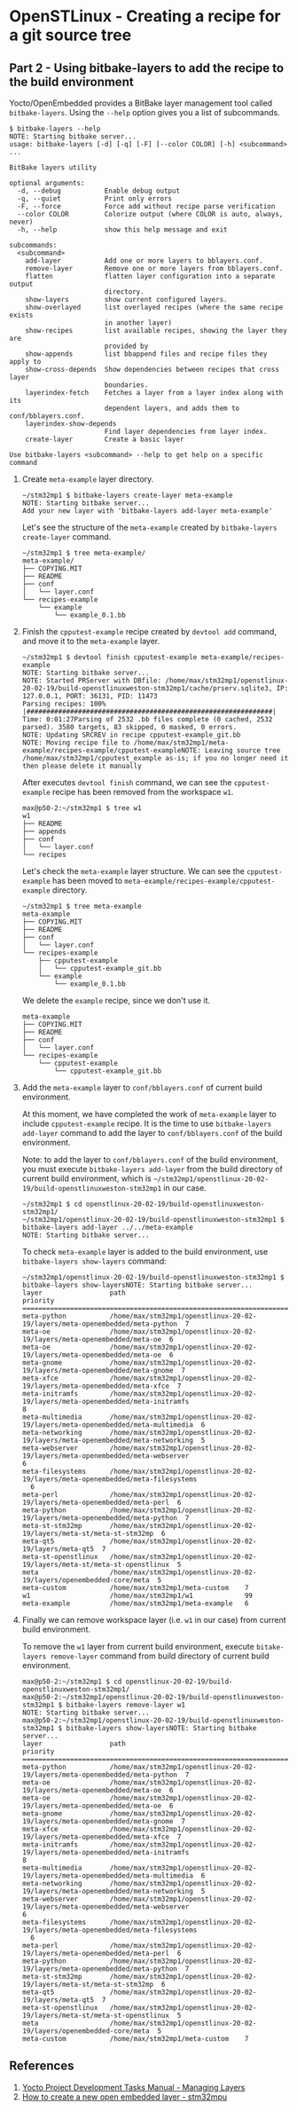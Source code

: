# OpenSTLinux - Creating a recipe for a git source tree

## Part 2 - Using bitbake-layers to add the recipe to the build environment

Yocto/OpenEmbedded provides a BitBake layer management tool called `bitbake-layers`. Using the `--help` option gives you a list of subcommands.

```text
$ bitbake-layers --help
NOTE: Starting bitbake server...
usage: bitbake-layers [-d] [-q] [-F] [--color COLOR] [-h] <subcommand> ...

BitBake layers utility

optional arguments:
  -d, --debug           Enable debug output
  -q, --quiet           Print only errors
  -F, --force           Force add without recipe parse verification
  --color COLOR         Colorize output (where COLOR is auto, always, never)
  -h, --help            show this help message and exit

subcommands:
  <subcommand>
    add-layer           Add one or more layers to bblayers.conf.
    remove-layer        Remove one or more layers from bblayers.conf.
    flatten             flatten layer configuration into a separate output
                        directory.
    show-layers         show current configured layers.
    show-overlayed      list overlayed recipes (where the same recipe exists
                        in another layer)
    show-recipes        list available recipes, showing the layer they are
                        provided by
    show-appends        list bbappend files and recipe files they apply to
    show-cross-depends  Show dependencies between recipes that cross layer
                        boundaries.
    layerindex-fetch    Fetches a layer from a layer index along with its
                        dependent layers, and adds them to conf/bblayers.conf.
    layerindex-show-depends
                        Find layer dependencies from layer index.
    create-layer        Create a basic layer

Use bitbake-layers <subcommand> --help to get help on a specific command
```

1. Create `meta-example` layer directory.

   ```text
   ~/stm32mp1 $ bitbake-layers create-layer meta-example
   NOTE: Starting bitbake server...
   Add your new layer with 'bitbake-layers add-layer meta-example'
   ```

   Let's see the structure of the `meta-example` created by `bitbake-layers create-layer` command.

   ```text
   ~/stm32mp1 $ tree meta-example/
   meta-example/
   ├── COPYING.MIT
   ├── README
   ├── conf
   │   └── layer.conf
   └── recipes-example
       └── example
           └── example_0.1.bb
   ```

2. Finish the `cpputest-example` recipe created by `devtool add` command, and move it to the `meta-example` layer.

   ```text
   ~/stm32mp1 $ devtool finish cpputest-example meta-example/recipes-example
   NOTE: Starting bitbake server...
   NOTE: Started PRServer with DBfile: /home/max/stm32mp1/openstlinux-20-02-19/build-openstlinuxweston-stm32mp1/cache/prserv.sqlite3, IP: 127.0.0.1, PORT: 36131, PID: 11473
   Parsing recipes: 100% |##############################################################| Time: 0:01:27Parsing of 2532 .bb files complete (0 cached, 2532 parsed). 3580 targets, 83 skipped, 0 masked, 0 errors.
   NOTE: Updating SRCREV in recipe cpputest-example_git.bb
   NOTE: Moving recipe file to /home/max/stm32mp1/meta-example/recipes-example/cpputest-exampleNOTE: Leaving source tree /home/max/stm32mp1/cpputest_example as-is; if you no longer need it then please delete it manually
   ```

   After executes `devtool finish` command, we can see the `cpputest-example` recipe has been removed from the workspace `w1`.

   ```text
   max@p50-2:~/stm32mp1 $ tree w1
   w1
   ├── README
   ├── appends
   ├── conf
   │   └── layer.conf
   └── recipes
   ```
  
   Let's check the `meta-example` layer structure. We can see the `cpputest-example` has been moved to `meta-example/recipes-example/cpputest-example` directory.

   ```text
   ~/stm32mp1 $ tree meta-example
   meta-example
   ├── COPYING.MIT
   ├── README
   ├── conf
   │   └── layer.conf
   └── recipes-example
       ├── cpputest-example
       │   └── cpputest-example_git.bb
       └── example
           └── example_0.1.bb
   ```

   We delete the `example` recipe, since we don't use it.

   ```text
   meta-example
   ├── COPYING.MIT
   ├── README
   ├── conf
   │   └── layer.conf
   └── recipes-example
       └── cpputest-example
           └── cpputest-example_git.bb
   ```

3. Add the `meta-example` layer to `conf/bblayers.conf` of current build environment.

   At this moment, we have completed the work of `meta-example` layer to include
   `cpputest-example` recipe. It is the time to use `bitbake-layers add-layer` command
   to add the layer to `conf/bblayers.conf` of the build environment.

   Note: to add the layer to `conf/bblayers.conf` of the build environment, you must execute `bitbake-layers add-layer` from the build directory of current build environment, which is `~/stm32mp1/openstlinux-20-02-19/build-openstlinuxweston-stm32mp1` in our case.

   ```text
   ~/stm32mp1 $ cd openstlinux-20-02-19/build-openstlinuxweston-stm32mp1/
   ~/stm32mp1/openstlinux-20-02-19/build-openstlinuxweston-stm32mp1 $ bitbake-layers add-layer ../../meta-example
   NOTE: Starting bitbake server...
   ```

   To check `meta-example` layer is added to the build environment, use `bitbake-layers show-layers` command:

   ```text
   ~/stm32mp1/openstlinux-20-02-19/build-openstlinuxweston-stm32mp1 $ bitbake-layers show-layersNOTE: Starting bitbake server...
   layer                 path                                      priority
   ==========================================================================
   meta-python           /home/max/stm32mp1/openstlinux-20-02-19/layers/meta-openembedded/meta-python  7
   meta-oe               /home/max/stm32mp1/openstlinux-20-02-19/layers/meta-openembedded/meta-oe  6
   meta-oe               /home/max/stm32mp1/openstlinux-20-02-19/layers/meta-openembedded/meta-oe  6
   meta-gnome            /home/max/stm32mp1/openstlinux-20-02-19/layers/meta-openembedded/meta-gnome  7
   meta-xfce             /home/max/stm32mp1/openstlinux-20-02-19/layers/meta-openembedded/meta-xfce  7
   meta-initramfs        /home/max/stm32mp1/openstlinux-20-02-19/layers/meta-openembedded/meta-initramfs
   8
   meta-multimedia       /home/max/stm32mp1/openstlinux-20-02-19/layers/meta-openembedded/meta-multimedia  6
   meta-networking       /home/max/stm32mp1/openstlinux-20-02-19/layers/meta-openembedded/meta-networking  5
   meta-webserver        /home/max/stm32mp1/openstlinux-20-02-19/layers/meta-openembedded/meta-webserver
   6
   meta-filesystems      /home/max/stm32mp1/openstlinux-20-02-19/layers/meta-openembedded/meta-filesystems
     6
   meta-perl             /home/max/stm32mp1/openstlinux-20-02-19/layers/meta-openembedded/meta-perl  6
   meta-python           /home/max/stm32mp1/openstlinux-20-02-19/layers/meta-openembedded/meta-python  7
   meta-st-stm32mp       /home/max/stm32mp1/openstlinux-20-02-19/layers/meta-st/meta-st-stm32mp  6
   meta-qt5              /home/max/stm32mp1/openstlinux-20-02-19/layers/meta-qt5  7
   meta-st-openstlinux   /home/max/stm32mp1/openstlinux-20-02-19/layers/meta-st/meta-st-openstlinux  5
   meta                  /home/max/stm32mp1/openstlinux-20-02-19/layers/openembedded-core/meta  5
   meta-custom           /home/max/stm32mp1/meta-custom    7
   w1                    /home/max/stm32mp1/w1             99
   meta-example          /home/max/stm32mp1/meta-example   6
   ```

4. Finally we can remove workspace layer (i.e. `w1` in our case) from current build environment.

   To remove the `w1` layer from current build environment, execute `bitake-layers remove-layer` command from build directory of current build environment.

   ```text
   max@p50-2:~/stm32mp1 $ cd openstlinux-20-02-19/build-openstlinuxweston-stm32mp1/
   max@p50-2:~/stm32mp1/openstlinux-20-02-19/build-openstlinuxweston-stm32mp1 $ bitbake-layers remove-layer w1
   NOTE: Starting bitbake server...
   max@p50-2:~/stm32mp1/openstlinux-20-02-19/build-openstlinuxweston-stm32mp1 $ bitbake-layers show-layersNOTE: Starting bitbake server...
   layer                 path                                      priority
   ==========================================================================
   meta-python           /home/max/stm32mp1/openstlinux-20-02-19/layers/meta-openembedded/meta-python  7
   meta-oe               /home/max/stm32mp1/openstlinux-20-02-19/layers/meta-openembedded/meta-oe  6
   meta-oe               /home/max/stm32mp1/openstlinux-20-02-19/layers/meta-openembedded/meta-oe  6
   meta-gnome            /home/max/stm32mp1/openstlinux-20-02-19/layers/meta-openembedded/meta-gnome  7
   meta-xfce             /home/max/stm32mp1/openstlinux-20-02-19/layers/meta-openembedded/meta-xfce  7
   meta-initramfs        /home/max/stm32mp1/openstlinux-20-02-19/layers/meta-openembedded/meta-initramfs
   8
   meta-multimedia       /home/max/stm32mp1/openstlinux-20-02-19/layers/meta-openembedded/meta-multimedia  6
   meta-networking       /home/max/stm32mp1/openstlinux-20-02-19/layers/meta-openembedded/meta-networking  5
   meta-webserver        /home/max/stm32mp1/openstlinux-20-02-19/layers/meta-openembedded/meta-webserver
   6
   meta-filesystems      /home/max/stm32mp1/openstlinux-20-02-19/layers/meta-openembedded/meta-filesystems
     6
   meta-perl             /home/max/stm32mp1/openstlinux-20-02-19/layers/meta-openembedded/meta-perl  6
   meta-python           /home/max/stm32mp1/openstlinux-20-02-19/layers/meta-openembedded/meta-python  7
   meta-st-stm32mp       /home/max/stm32mp1/openstlinux-20-02-19/layers/meta-st/meta-st-stm32mp  6
   meta-qt5              /home/max/stm32mp1/openstlinux-20-02-19/layers/meta-qt5  7
   meta-st-openstlinux   /home/max/stm32mp1/openstlinux-20-02-19/layers/meta-st/meta-st-openstlinux  5
   meta                  /home/max/stm32mp1/openstlinux-20-02-19/layers/openembedded-core/meta  5
   meta-custom           /home/max/stm32mp1/meta-custom    7
   ```
   
  


## References

1. [Yocto Project Development Tasks Manual - Managing Layers](https://www.yoctoproject.org/docs/latest/dev-manual/dev-manual.html#managing-layers)
2. [How to create a new open embedded layer - stm32mpu](https://wiki.st.com/stm32mpu/wiki/How_to_create_a_new_open_embedded_layer)
